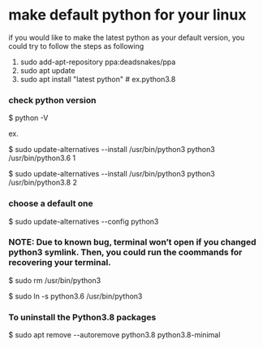# make default python for your linux

if you would like to make the latest python as your default version, you could try to follow the steps as following

1. sudo add-apt-repository ppa:deadsnakes/ppa
2. sudo apt update
3. sudo apt install "latest python" # ex.python3.8

### check python version

$ python -V

ex.

$ sudo update-alternatives --install /usr/bin/python3 python3 /usr/bin/python3.6 1

$ sudo update-alternatives --install /usr/bin/python3 python3 /usr/bin/python3.8 2

### choose a default one
$ sudo update-alternatives --config python3

### NOTE: Due to known bug, terminal won’t open if you changed python3 symlink. Then, you could run the coommands for recovering your terminal.

$ sudo rm /usr/bin/python3 

$ sudo ln -s python3.6 /usr/bin/python3

### To uninstall the Python3.8 packages

$ sudo apt remove --autoremove python3.8 python3.8-minimal

